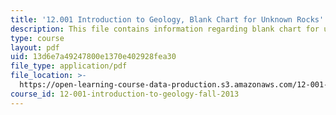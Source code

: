```yaml
---
title: '12.001 Introduction to Geology, Blank Chart for Unknown Rocks'
description: This file contains information regarding blank chart for unknown rocks.
type: course
layout: pdf
uid: 13d6e7a49247800e1370e402928fea30
file_type: application/pdf
file_location: >-
  https://open-learning-course-data-production.s3.amazonaws.com/12-001-introduction-to-geology-fall-2013/13d6e7a49247800e1370e402928fea30_MIT12_001F13_Lab2-UnRo-HaB.pdf
course_id: 12-001-introduction-to-geology-fall-2013
---
```

